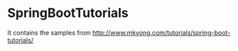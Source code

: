 # SpringBootTutorials
It contains the samples from http://www.mkyong.com/tutorials/spring-boot-tutorials/
